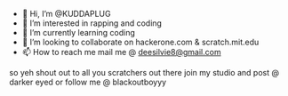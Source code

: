 - 👋 Hi, I’m @KUDDAPLUG
- 👀 I’m interested in rapping and coding
- 🌱 I’m currently learning coding
- 💞️ I’m looking to collaborate on hackerone.com & scratch.mit.edu
- 📫 How to reach me mail me @ deesilvie8@gmail.com

<!---
KUDDAPLUG/KUDDA is a ✨ special ✨ repository because its `README.md` (this file) appears on your GitHub profile.
You can click the Preview link to take a look at your changes.
--->
so yeh shout out to all you scratchers out there join my studio and post @ darker eyed or follow me @ blackoutboyyy
